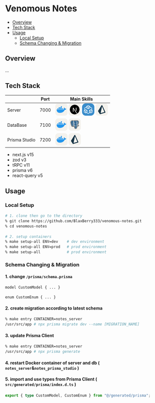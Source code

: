 # Venomous Notes

- [Overview](#overview)
- [Tech Stack](#tech-stack)
- [Usage](#usage)
  - [Local Setup](#local-setup)
  - [Schema Changing & Migration](#schema-changing--migration)

## Overview

...

## Tech Stack

|               | Port | Main Skills                                                                                                                                                                                                                                                                                                                                                                                                                                                                                                                                                                                                                                                |
| ------------- | ---- | ---------------------------------------------------------------------------------------------------------------------------------------------------------------------------------------------------------------------------------------------------------------------------------------------------------------------------------------------------------------------------------------------------------------------------------------------------------------------------------------------------------------------------------------------------------------------------------------------------------------------------------------------------------- |
| Server        | 7000 | <img src="https://github.com/BlaxBerry333/programming-notes/blob/main/docs/public/static/skill-icons/web-infrastructure--docker.png?raw=true" style="width:40px;" /> <img src="https://github.com/BlaxBerry333/programming-notes/blob/main/docs/public/static/skill-icons/web-frontend--nextjs.png?raw=true" style="width:40px;" /> <img src="https://github.com/BlaxBerry333/programming-notes/blob/main/docs/public/static/skill-icons/web-backend--trpc.png?raw=true" style="width:40px;" /> <img src="https://github.com/BlaxBerry333/programming-notes/blob/main/docs/public/static/skill-icons/database--prisma.png?raw=true" style="width:40px;" /> |
| DataBase      | 7100 | <img src="https://github.com/BlaxBerry333/programming-notes/blob/main/docs/public/static/skill-icons/web-infrastructure--docker.png?raw=true" style="width:40px;" /> <img src="https://github.com/BlaxBerry333/programming-notes/blob/main/docs/public/static/skill-icons/database--postgresql.png?raw=true" style="width:40px;" />                                                                                                                                                                                                                                                                                                                        |
| Prisma Studio | 7200 | <img src="https://github.com/BlaxBerry333/programming-notes/blob/main/docs/public/static/skill-icons/web-infrastructure--docker.png?raw=true" style="width:40px;" /> <img src="https://github.com/BlaxBerry333/programming-notes/blob/main/docs/public/static/skill-icons/database--prisma.png?raw=true" style="width:40px;" />                                                                                                                                                                                                                                                                                                                            |

- next.js v15
- zod v3
- tRPC v11
- prisma v6
- react-query v5

## Usage

### Local Setup

```zsh
# 1. clone then go to the directory
% git clone https://github.com/BlaxBerry333/venomous-notes.git
% cd venomous-notes

# 2. setup containers
% make setup-all ENV=dev    # dev environment
% make setup-all ENV=prod   # prod environment
% make setup-all            # prod environment
```

### Schema Changing & Migration

#### 1. change `/prisma/schema.prisma`

```prisma
model CustomModel { ... }

enum CustomEnum { ... }
```

#### 2. create migration according to latest schema

```zsh
% make entry CONTAINER=notes_server
/usr/src/app # npx prisma migrate dev --name [MIGRATION_NAME]
```

#### 3. update Prisma Client

```zsh
% make entry CONTAINER=notes_server
/usr/src/app # npx prisma generate
```

#### 4. restart Docker container of server and db ( `notes_server`&`notes_prisma_studio` )

#### 5. import and use types from Prisma Client ( `src/generated/prisma/index.d.ts` )

```ts
export { type CustomModel, CustomEnum } from "@/generated/prisma";
```
